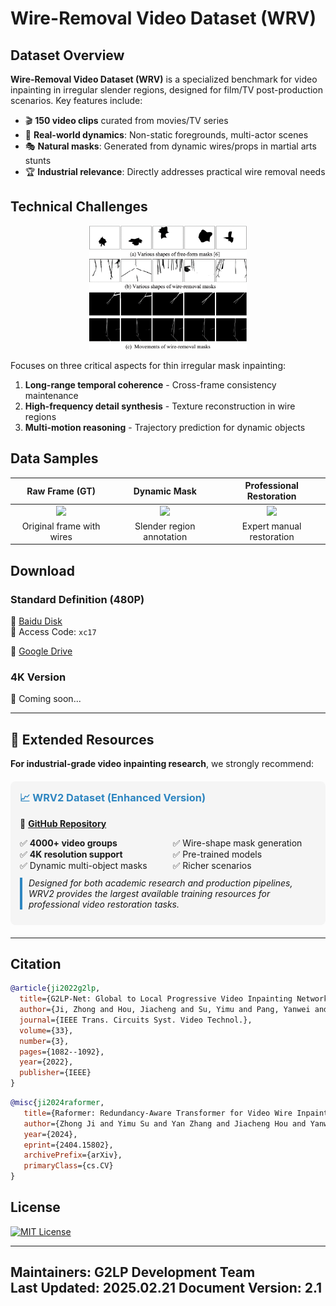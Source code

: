 # Wire-Removal Video Dataset (WRV)

## Dataset Overview
**Wire-Removal Video Dataset (WRV)** is a specialized benchmark for video inpainting in irregular slender regions, designed for film/TV post-production scenarios. Key features include:
- 🎬 **150 video clips** curated from movies/TV series  
- 🌟 **Real-world dynamics**: Non-static foregrounds, multi-actor scenes  
- 🎭 **Natural masks**: Generated from dynamic wires/props in martial arts stunts  
- 🏆 **Industrial relevance**: Directly addresses practical wire removal needs  

## Technical Challenges
<div align=center><img src="different.png" width=50%></div>

Focuses on three critical aspects for thin irregular mask inpainting:
1. **Long-range temporal coherence** - Cross-frame consistency maintenance  
2. **High-frequency detail synthesis** - Texture reconstruction in wire regions  
3. **Multi-motion reasoning** - Trajectory prediction for dynamic objects  

## Data Samples
<div align="center">

| Raw Frame (GT) | Dynamic Mask | Professional Restoration |
|:---:|:---:|:---:|
| <img src="example/8m56s-GT/00000.png" width=90%> | <img src="example/8m56s-MASK/0001.png" width=90%> | <img src="example/8m56s-IN/0001.png" width=90%> |
| Original frame with wires | Slender region annotation | Expert manual restoration |

</div>

## Download
### Standard Definition (480P)
🔗 [Baidu Disk](https://pan.baidu.com/s/1aKNL7l1tr_WPkyrfxAXqxw?pwd=xc17)  
🔑 Access Code: `xc17`  

🔗 [Google Drive](https://drive.google.com/file/d/1qxRGsgI-qku8bJ13jKpbY6cJGc4fDlpu/view)

### 4K Version
🚧 Coming soon...

---

## 🚀 Extended Resources  
**For industrial-grade video inpainting research**, we strongly recommend:  

<div style="background: #f5f5f5; padding: 15px; border-radius: 8px; margin: 20px 0;">
  <h3 style="color: #2E86C1; margin-top: 0;">📈 WRV2 Dataset (Enhanced Version)</h3>
  
  🔗 <a href="https://github.com/Suyimu/WRV2" style="font-weight: bold;">GitHub Repository</a>  
  
  <div style="display: flex; gap: 15px; margin: 10px 0;">
    <div style="flex: 1;">
      ✅ <strong>4000+ video groups</strong><br>
      ✅ <strong>4K resolution support</strong><br>
      ✅ Dynamic multi-object masks
    </div>
    <div style="flex: 1;">
      ✅ Wire-shape mask generation<br>
      ✅ Pre-trained models<br>
      ✅ Richer scenarios
    </div>
  </div>

  <p style="border-left: 4px solid #2E86C1; padding-left: 10px; margin: 10px 0;">
  <em>Designed for both academic research and production pipelines, WRV2 provides the largest available training resources for professional video restoration tasks.</em>
  </p>
</div>

---


## Citation
```bibtex
@article{ji2022g2lp,
  title={G2LP-Net: Global to Local Progressive Video Inpainting Network},
  author={Ji, Zhong and Hou, Jiacheng and Su, Yimu and Pang, Yanwei and Li, Xuelong},
  journal={IEEE Trans. Circuits Syst. Video Technol.},
  volume={33},
  number={3},
  pages={1082--1092},
  year={2022},
  publisher={IEEE}
}
```
```bibtex
@misc{ji2024raformer,
   title={Raformer: Redundancy-Aware Transformer for Video Wire Inpainting}, 
   author={Zhong Ji and Yimu Su and Yan Zhang and Jiacheng Hou and Yanwei Pang and Jungong Han},
   year={2024},
   eprint={2404.15802},
   archivePrefix={arXiv},
   primaryClass={cs.CV}
}
```
## License
[![MIT License](https://img.shields.io/badge/License-MIT-green.svg)](LICENSE)

---
**Maintainers**: G2LP Development Team  
**Last Updated**:  2025.02.21
**Document Version**: 2.1
---
